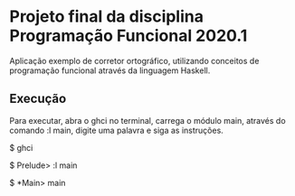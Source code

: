 # Projeto final da disciplina Programação Funcional 2020.1
Aplicação exemplo de corretor ortográfico, utilizando conceitos de programação funcional através da linguagem Haskell. 

## Execução
Para executar, abra o ghci no terminal, carrega o módulo main, através do comando :l main, digite uma palavra e siga as instruções.

$ ghci

$ Prelude> :l main

$ *Main> main
